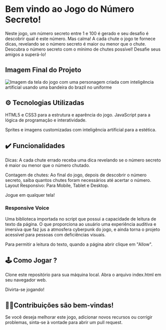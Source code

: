 <h1> Bem vindo ao Jogo do Número Secreto! </h1> 
Neste jogo, um número secreto entre 1 e 100 é gerado e seu desafio é descobrir qual é este número. Mas calma! A cada chute o jogo te fornece dicas, revelando se o número secreto é maior ou menor que o chute. Descubra o número secreto com o mínimo de chutes possível! Desafie seus amigos a superá-lo!

<h2> Imagem Final do Projeto </h2>
<img src="https://github.com/laisaalvesofc/jogo-do-numero-secreto/blob/main/js-curso-2-aula_2/img/imagemjogo.PNG?raw=true)" alt="Imagem da tela do jogo com uma personagem criada com inteligência artificial usando uma bandeira do brazil no uniforme" class="container__imagem-pessoa" />

<h2> ⚙ Tecnologias Utilizadas </h2>
<p> HTML5 e CSS3 para a estrutura e aparência do jogo.
JavaScript para a lógica de programação e interatividade.</p> 
Sprites e imagens customizadas com inteligência artificial para a estética.

<h2> ✔️ Funcionalidades </h2>
Dicas: A cada chute errado receba uma dica revelando se o número secreto é maior ou menor que o número chutado.
<p>Contagem de chutes: Ao final do jogo, depois de descobrir o número secreto, saiba quantos chutes foram necessários até acertar o número.
Layout Responsivo: Para Mobile, Tablet e Desktop. 
<p>Jogue em qualquer tela!</p>

<h3>Responsive Voice </h3>
Uma biblioteca importada no script que possui a capacidade de leitura de texto da página. 
O que proporciona ao usuário uma experiência auditiva e imersiva que faz jus a atmosfera cyberpunk do jogo, e ainda torna o projeto acessível para pessoas com deficiências visuais.
<p> Para permitir a leitura do texto, quando a página abrir clique em "Allow".</p>

<h2>🕹️ Como Jogar ?</h2>
<p> Clone este repositório para sua máquina local.
Abra o arquivo index.html em seu navegador web.
<p> Divirta-se jogando! </p>

<h2>🤝🏻Contribuições são bem-vindas! </h2> 
Se você deseja melhorar este jogo, adicionar novos recursos ou corrigir problemas, sinta-se à vontade para abrir um pull request.
